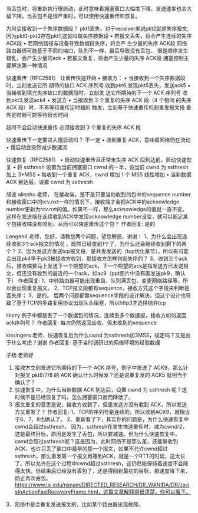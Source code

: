 
当丢包时，将重新执行慢启动，此时意味着拥塞窗口大幅度下降，发送速率也会大幅下降，当丢包不是很严重时，可以使用快速重传和恢复。


为何会接收到一个失序数据段？   pkt1丢失，对于receiver来说pkt2就是失序报文,因为pkt0-pkt2存在pkt1,这就叫做失序数据段
• 若报文丢失，将会产生连续的失序 ACK段
• 若网络路径与设备导致数据段失序，将会产 生少量的失序 ACK段   网络路由器很可能基于不同的端口，队列不一样，最后导致没有丢包，
          很是顺序发生错乱，会产生少量的ack
• 若报文重复，将会产生少量的失序 ACK段
   拥塞控制主要解决第一种情况


快速重传（RFC2581）  让重传快速开始
• 接收方：
    • 当接收到一个失序数据段时，立刻发送它所 期待的缺口 ACK 序列号         收到pkt6,发现pkt5丢失，发送ack5
    • 当接收到填充失序缺口的数据段时，立刻发 送它所期待的下一个 ACK 序列号   收到pkt3,发送ack4
• 发送方
    • 当接收到 3 个重复的失序 ACK 段（4 个相同 的失序 ACK 段）时，不再等待重传定时器的 触发，立刻基于快速重传机制重发报文段
      重传定时器可能等待很长时间


超时不会启动快速重传
  必须接收到 3 个重复的失序 ACK 段


快速重传下一定要进入慢启动吗？  不一定
• 收到重复 ACK，意味着网络仍在流动
   • 慢启动会突然减少数据流




快速恢复（RFC2581）
• 启动快速重传且正常未失序 ACK 段到达前，启动快速恢复
    • 将 ssthresh 设置为当前拥塞窗口 cwnd 的一半，设当前 cwnd 为 ssthresh 加上 3*MSS
    • 每收到一个重复 ACK，cwnd 增加 1 个 MSS     线性增加
    • 当新数据 ACK 到达后，设置 cwnd 为 ssthresh



胡波 allenhu
老师， 在接收端，是不是只要当他收到的包中的sequence number和接收窗口中的rcv.nxt一样的情况下，接收端才会把ACK中的acknowledge number更新为rcv.nxt的值。如果不一样，那么acknowledge的值就一直不变。这样在发送端在连续收到ACK中发现acknowledge number没变，就可以断定某个包接收端没有收到，从而可以快速重传这个包？
作者回复: 是的


Lengend
老师，您好，请教您两个问题，望您解惑，谢谢！
1、为什么会出现连续收到3个ack报文的情况 ，既然已经收到1个了，为什么还会继续收到剩下的两个？
2、因为发送方发送tcp报文段，是并发发送的（tcp优化章节），所以有可能会出现pk4早于pk3被接收方收到，那接收方怎样判断失序的？
3、收到三个ack后，接收端要马上发送下一个期望的ack，下一个期望的ack是指发送方已发送报文，但还没有收到的最近的一个ack，如ac9（ppt图片中没有画发送pk9，确认下）
作者回复: 1、中转路由器可能出现重启、队列满丢包、变更网络路径等，所以会出现重复报文。
2、TCP报文段都有sequence，接收方凭这个字段来判断是否失序；
3、是的。
后两个问题都靠sequence字段的设计解决。但这个设计也导致了基于TCP的多路复用协议出现队头阻塞，所以http3才选择抛弃tcp


Hurry
例子中都是丢了一个数据包的情况，连续丢多个数据报，接收方如何返回ack序列号？
作者回复: 每次仍然返回应收、但未收到的sequence

kissingers
老师，快速恢复后为什么cwnd 为ssthresh加3MSS，规定吗？又是出于什么考虑？谢谢
作者回复: 基于当时调研过的网络环境的经验数据



子杨
老师好
1. 接收方立刻发送它所期待的下一个 ACK 序号，例子中发送了 ACK9，那么针对报文 pkt6/7/8 的 ACK 确认什么时候发？还是说重复发的 ACK5 就相当于确认了？
2. 快速恢复中，为什么当新数据 ACK 到达后，设置 cwnd 为 ssthresh 呢？这时候不是已经恢复了吗，怎么拥塞窗口反而降低了。
3. 报文重复的意思是说，接收方收到了，但是发送方没有收到 ACK，所以发送方又重发了？
   作者回复: 1、TCP的序列号是连续的，所以收到ACK9，就相当于6、7、8也确认了。
   2、重新看了下，其实你的问题是，为什么快速恢复中cwnd会超过ssthresh。 因为，ssthresh在发生快速重传时，减为cwnd/2，这是最终目标，原因是发生了丢包，所以要减速。但为什么快速恢复中，cwnd会超过ssthresh呢？这是因为，此时网络不是那么差，还能够收到ACK，也许只丢了窗口中最早的那一个报文，如果不允许cwnd超过ssthresh，那么重发第一个报文再等到ACK，就是一个RTT的时延，这太长了。所以允许在这个过程中cwnd超过ssthresh，这仍然能保持着速度不会降得太快。但结束后已经没有丢包了，还是得回到最初的目标，把速度降下来，防止再次丢包。
   https://www.isi.edu/nsnam/DIRECTED_RESEARCH/DR_WANIDA/DR/JavisInActionFastRecoveryFrame.html，这篇文章解释得很清楚，你可以看下。

3、网络中是会重复发送报文的，比如某个路由器出现故障。

